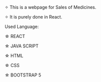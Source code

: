 ✧ This is a webpage for Sales of Medicines.

✧ It is purely done in React.

Used Language:

☆ REACT

☆ JAVA SCRIPT

☆ HTML

☆ CSS

☆ BOOTSTRAP 5


